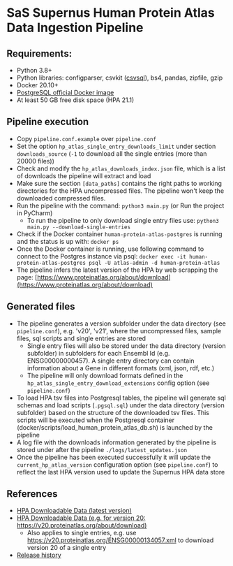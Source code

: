 # SaS Supernus Human Protein Atlas Data Ingestion Pipeline

## Requirements:

  * Python 3.8+ 
  * Python libraries: configparser, csvkit ([csvsql](https://csvkit.readthedocs.io/en/latest/scripts/csvsql.html?highlight=csvsql)), bs4, pandas, zipfile, gzip
  * Docker 20.10+
  * [PostgreSQL official Docker image](https://hub.docker.com/_/postgres)
  * At least 50 GB free disk space (HPA 21.1)

## Pipeline execution

* Copy `pipeline.conf.example` over `pipeline.conf`
* Set the option `hp_atlas_single_entry_downloads_limit` under section `downloads_source` (`-1` to download all the single entries (more than 20000 files))
* Check and modify the `hp_atlas_downloads_index.json` file, which is a list of downloads the pipeline will extract and load       
* Make sure the section `[data_paths]` contains the right paths to working directories for the HPA uncompressed files. The pipeline won't keep the downloaded compressed files.
* Run the pipeline with the command: `python3 main.py` (or Run the project in PyCharm)
  * To run the pipeline to only download single entry files use: `python3 main.py --download-single-entries`
* Check if the Docker container `human-protein-atlas-postgres` is running and the status is up with: `docker ps` 
* Once the Docker container is running, use following command to connect to the Postgres instance via psql: 
`docker exec -it human-protein-atlas-postgres psql -U atlas-admin -d human-protein-atlas`
* The pipeline infers the latest version of the HPA by web scrapping the page: [https://www.proteinatlas.org/about/download](https://www.proteinatlas.org/about/download)

## Generated files

* The pipeline generates a version subfolder under the data directory (see `pipeline.conf`), e.g. 'v20', 'v21', where the uncompressed files, sample files, sql scripts and single entries are stored
  * Single entry files will also be stored under the data directory (version subfolder) in subfolders for each Ensembl Id (e.g. ENSG00000000457). A single entry directory can contain information about a Gene in different formats (xml, json, rdf, etc.)
  * The pipeline will only download formats defined in the `hp_atlas_single_entry_download_extensions` config option (see `pipeline.conf`)  
* To load HPA tsv files into Postgresql tables, the pipeline will generate sql schemas and load scripts (`.pgsql.sql`) under the data directory (version subfolder) based on the structure of the downloaded tsv files. This scripts will be executed when the Postgresql container (docker/scripts/load_human_protein_atlas_db.sh) is launched by the pipeline  
* A log file with the downloads information generated by the pipeline is stored under after the pipeline `./logs/latest_updates.json`
* Once the pipeline has been executed successfully it will update the `current_hp_atlas_version` configuration option (see `pipeline.conf`) to reflect the last HPA version used to update the Supernus HPA data store

## References

* [HPA Downloadable Data (latest version)](https://www.proteinatlas.org/about/download)
* [HPA Downloadable Data (e.g. for version 20: https://v20.proteinatlas.org/about/download)](https://v20.proteinatlas.org/about/download)
  * Also applies to single entries, e.g. use https://v20.proteinatlas.org/ENSG00000134057.xml to download version 20 of a single entry
* [Release history](https://v20.proteinatlas.org/about/releases)